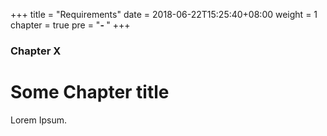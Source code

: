 +++
title = "Requirements"
date = 2018-06-22T15:25:40+08:00
weight = 1
chapter = true
pre = "<b>- </b>"
+++

### Chapter X

# Some Chapter title

Lorem Ipsum.